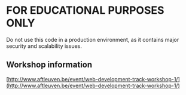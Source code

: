 # FOR EDUCATIONAL PURPOSES ONLY

Do not use this code in a production environment, as it contains major
security and scalability issues.

## Workshop information
[http://www.aftleuven.be/event/web-development-track-workshop-1/](http://www.aftleuven.be/event/web-development-track-workshop-1/)
